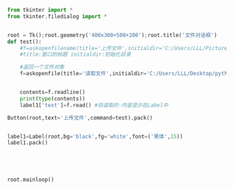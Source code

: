 
<BlogInfo id="808" title="26.文件对话框" author="白日梦想猿" pv=0 read_times=0 pre_cost_time=0分30秒 category="GUI编程" tag_list="['GUI编程']" create_time="2020.07.06 10:12:11" update_time="2020.07.06 10:38:47" />

```python
from tkinter import *
from tkinter.filedialog import *


root = Tk();root.geometry('400x300+500+200');root.title('文件对话框')
def test():
    #f=askopenfilename(title='上传文件',initialdir='C:/Users/LLL/Pictures/霉霉') #返回文件名
    #title:窗口的标题 initialdir:初始化目录

    #返回一个文件对象
    f=askopenfile(title='读取文件',initialdir='C:/Users/LLL/Desktop/python/python基础(演练)/爬虫学习/爬取的数据')


    contents=f.readline()
    print(type(contents))
    label1['text']=f.read() #将读取的·内容显示在Label中

Button(root,text='上传文件',command=test).pack()


label1=Label(root,bg='black',fg='white',font=('黑体',15))
label1.pack()





root.mainloop()
```
